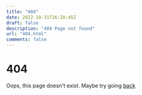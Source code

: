 ```yaml
---
title: "404"
date: 2022-10-31T16:20:45Z
draft: false
description: "404 Page not found"
url: "404.html"
comments: false
---
```


# 404

Oops, this page doesn't exist. Maybe try going [back](/)